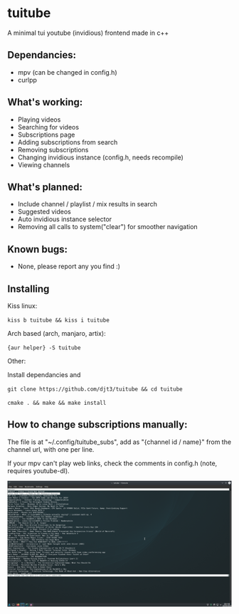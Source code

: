 # tuitube
A minimal tui youtube (invidious) frontend made in c++

## Dependancies:
- mpv (can be changed in config.h)
- curlpp

## What's working:
- Playing videos
- Searching for videos
- Subscriptions page
- Adding subscriptions from search
- Removing subscriptions
- Changing invidious instance (config.h, needs recompile)
- Viewing channels

## What's planned:
- Include channel / playlist / mix results in search
- Suggested videos
- Auto invidious instance selector
- Removing all calls to system("clear") for smoother navigation

## Known bugs:
- None, please report any you find :)

## Installing
Kiss linux:

`kiss b tuitube && kiss i tuitube`

Arch based (arch, manjaro, artix):

`{aur helper} -S tuitube`

Other:

Install dependancies and

`git clone https://github.com/djt3/tuitube && cd tuitube`

`cmake . && make && make install`

## How to change subscriptions manually:
The file is at "~/.config/tuitube_subs", add as "{channel id / name}" from the channel url, with one per line.

If your mpv can't play web links, check the comments in config.h (note, requires youtube-dl).

![Screenshot](https://github.com/djt3/tuitube/blob/master/tuitube.png?raw=true)
